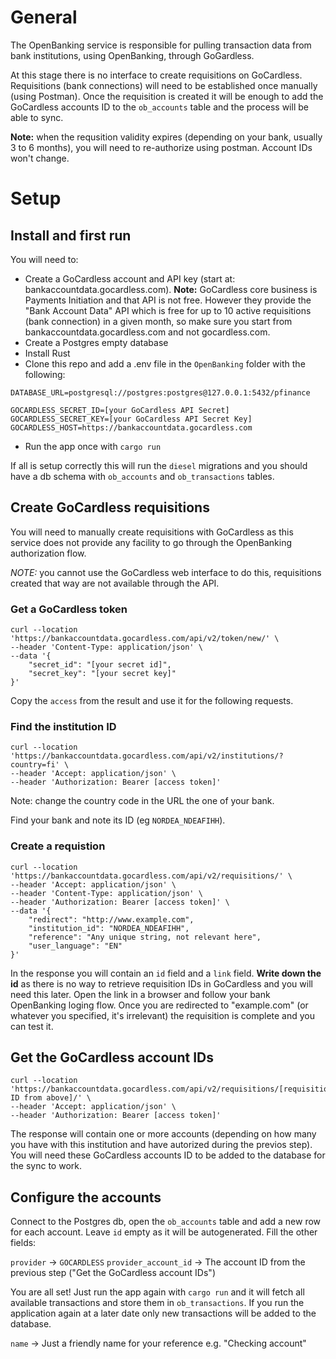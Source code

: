 
# General

The OpenBanking service is responsible for pulling transaction data from bank institutions, using OpenBanking, through GoGardless.

At this stage there is no interface to create requisitions on GoCardless. Requisitions (bank connections) will need to be established once manually (using Postman). 
Once the requisition is created it will be enough to add the GoCardless accounts ID to the `ob_accounts` table and the process will be able to sync.

**Note:** when the requsition validity expires (depending on your bank, usually 3 to 6 months), you will need to re-authorize using postman. Account IDs won't change.

# Setup

## Install and first run

You will need to:
* Create a GoCardless account and API key (start at: bankaccountdata.gocardless.com). **Note:** GoCardless core business is Payments Initiation and that API is not free. However they provide the "Bank Account Data" API which is free for up to 10 active requisitions (bank connection) in a given month, so make sure you start from bankaccountdata.gocardless.com and not gocardless.com.
* Create a Postgres empty database
* Install Rust
* Clone this repo and add a .env file in the `OpenBanking` folder with the following:

````
DATABASE_URL=postgresql://postgres:postgres@127.0.0.1:5432/pfinance

GOCARDLESS_SECRET_ID=[your GoCardless API Secret]
GOCARDLESS_SECRET_KEY=[your GoCardless API Secret Key]
GOCARDLESS_HOST=https://bankaccountdata.gocardless.com
````

* Run the app once with `cargo run`

If all is setup correctly this will run the `diesel` migrations and you should have a db schema with `ob_accounts` and `ob_transactions` tables.

## Create GoCardless requisitions

You will need to manually create requisitions with GoCardless as this service does not provide any facility to go through the OpenBanking authorization flow.

*NOTE:* you cannot use the GoCardless web interface to do this, requisitions created that way are not available through the API.

### Get a GoCardless token

````
curl --location 'https://bankaccountdata.gocardless.com/api/v2/token/new/' \
--header 'Content-Type: application/json' \
--data '{
    "secret_id": "[your secret id]",
    "secret_key": "[your secret key]"
}'
````

Copy the `access` from the result and use it for the following requests.

### Find the institution ID

````
curl --location 'https://bankaccountdata.gocardless.com/api/v2/institutions/?country=fi' \
--header 'Accept: application/json' \
--header 'Authorization: Bearer [access token]'
````
Note: change the country code in the URL the one of your bank.

Find your bank and note its ID (eg `NORDEA_NDEAFIHH`).

### Create a requistion

````
curl --location 'https://bankaccountdata.gocardless.com/api/v2/requisitions/' \
--header 'Accept: application/json' \
--header 'Content-Type: application/json' \
--header 'Authorization: Bearer [access token]' \
--data '{
    "redirect": "http://www.example.com",
    "institution_id": "NORDEA_NDEAFIHH",
    "reference": "Any unique string, not relevant here",
    "user_language": "EN"
}'
````
In the response you will contain an `id` field and a `link` field. **Write down the id** as there is no way to retrieve requisition IDs in GoCardless and you will need this later. Open the link in a browser and follow your bank OpenBanking loging flow. Once you are redirected to "example.com" (or whatever you specified, it's irrelevant) the requisition is complete and you can test it.

## Get the GoCardless account IDs

````
curl --location 'https://bankaccountdata.gocardless.com/api/v2/requisitions/[requisition ID from above]/' \
--header 'Accept: application/json' \
--header 'Authorization: Bearer [access token]'
````

The response will contain one or more accounts (depending on how many you have with this institution and have autorized during the previos step). You will need these GoCardless accounts ID to be added to the database for the sync to work.

## Configure the accounts 

Connect to the Postgres db, open the `ob_accounts` table and add a new row for each account. Leave `id` empty as it will be autogenerated. Fill the other fields:

`provider` -> `GOCARDLESS`
`provider_account_id` -> The account ID from the previous step ("Get the GoCardless account IDs")

You are all set! Just run the app again with `cargo run` and it will fetch all available transactions and store them in `ob_transactions`. If you run the application again at a later date only new transactions will be added to the database.



`name` -> Just a friendly name for your reference e.g. "Checking account"





